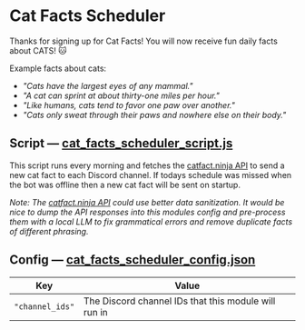 # Cat Facts Scheduler

Thanks for signing up for Cat Facts! You will now receive fun daily facts about CATS! 🐱

Example facts about cats:

- _"Cats have the largest eyes of any mammal."_
- _"A cat can sprint at about thirty-one miles per hour."_
- _"Like humans, cats tend to favor one paw over another."_
- _"Cats only sweat through their paws and nowhere else on their body."_

## Script — [cat_facts_scheduler_script.js](cat_facts_scheduler_script.js)

This script runs every morning and fetches the [catfact.ninja API](https://catfact.ninja/) to send a new cat fact to each Discord channel. If todays schedule was missed when the bot was offline then a new cat fact will be sent on startup.

_Note: The [catfact.ninja API](https://catfact.ninja/) could use better data sanitization. It would be nice to dump the API responses into this modules config and pre-process them with a local LLM to fix grammatical errors and remove duplicate facts of different phrasing._

## Config — [cat_facts_scheduler_config.json](cat_facts_scheduler_config.json)

| Key             | Value                                                |
| --------------- | ---------------------------------------------------- |
| `"channel_ids"` | The Discord channel IDs that this module will run in |
